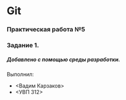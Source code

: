 # Git
### Практическая работа №5
### Задание 1.
##### Добавлено с помощью среды разработки.
Выполнил:
* <Вадим Карзаков>
* <УВП 312>

